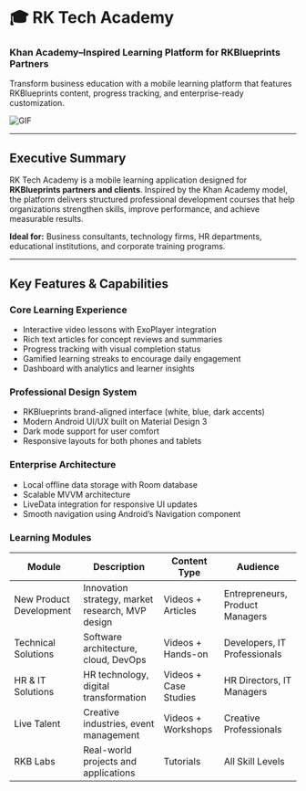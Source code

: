 # 🎓 RK Tech Academy

### Khan Academy–Inspired Learning Platform for RKBlueprints Partners

Transform business education with a mobile learning platform that features RKBlueprints content, progress tracking, and enterprise-ready customization.

![GIF](https://i.imgur.com/orbjcUF.gif)




---

## Executive Summary

RK Tech Academy is a mobile learning application designed for **RKBlueprints partners and clients**. Inspired by the Khan Academy model, the platform delivers structured professional development courses that help organizations strengthen skills, improve performance, and achieve measurable results.

**Ideal for:** Business consultants, technology firms, HR departments, educational institutions, and corporate training programs.

---

## Key Features & Capabilities

### Core Learning Experience
- Interactive video lessons with ExoPlayer integration  
- Rich text articles for concept reviews and summaries  
- Progress tracking with visual completion status  
- Gamified learning streaks to encourage daily engagement  
- Dashboard with analytics and learner insights  

### Professional Design System
- RKBlueprints brand-aligned interface (white, blue, dark accents)  
- Modern Android UI/UX built on Material Design 3  
- Dark mode support for user comfort  
- Responsive layouts for both phones and tablets  

### Enterprise Architecture
- Local offline data storage with Room database  
- Scalable MVVM architecture  
- LiveData integration for responsive UI updates  
- Smooth navigation using Android’s Navigation component  

### Learning Modules
| Module                   | Description                                       | Content Type       | Audience                        |
|---------------------------|---------------------------------------------------|--------------------|---------------------------------|
| New Product Development   | Innovation strategy, market research, MVP design | Videos + Articles  | Entrepreneurs, Product Managers |
| Technical Solutions       | Software architecture, cloud, DevOps             | Videos + Hands-on  | Developers, IT Professionals    |
| HR & IT Solutions         | HR technology, digital transformation            | Videos + Case Studies | HR Directors, IT Managers    |
| Live Talent               | Creative industries, event management            | Videos + Workshops | Creative Professionals          |
| RKB Labs                  | Real-world projects and applications             | Tutorials          | All Skill Levels                 |

